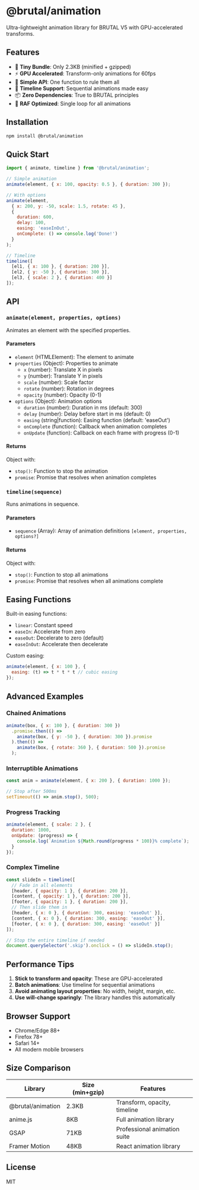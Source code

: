 # @brutal/animation

Ultra-lightweight animation library for BRUTAL V5 with GPU-accelerated transforms.

## Features

- 🎯 **Tiny Bundle**: Only 2.3KB (minified + gzipped)
- ⚡ **GPU Accelerated**: Transform-only animations for 60fps
- 🎨 **Simple API**: One function to rule them all
- 🔄 **Timeline Support**: Sequential animations made easy
- 📦 **Zero Dependencies**: True to BRUTAL principles
- 🚀 **RAF Optimized**: Single loop for all animations

## Installation

```bash
npm install @brutal/animation
```

## Quick Start

```javascript
import { animate, timeline } from '@brutal/animation';

// Simple animation
animate(element, { x: 100, opacity: 0.5 }, { duration: 300 });

// With options
animate(element, 
  { x: 200, y: -50, scale: 1.5, rotate: 45 }, 
  { 
    duration: 600,
    delay: 100,
    easing: 'easeInOut',
    onComplete: () => console.log('Done!')
  }
);

// Timeline
timeline([
  [el1, { x: 100 }, { duration: 200 }],
  [el2, { y: -50 }, { duration: 300 }],
  [el3, { scale: 2 }, { duration: 400 }]
]);
```

## API

### `animate(element, properties, options)`

Animates an element with the specified properties.

#### Parameters

- `element` (HTMLElement): The element to animate
- `properties` (Object): Properties to animate
  - `x` (number): Translate X in pixels
  - `y` (number): Translate Y in pixels
  - `scale` (number): Scale factor
  - `rotate` (number): Rotation in degrees
  - `opacity` (number): Opacity (0-1)
- `options` (Object): Animation options
  - `duration` (number): Duration in ms (default: 300)
  - `delay` (number): Delay before start in ms (default: 0)
  - `easing` (string|function): Easing function (default: 'easeOut')
  - `onComplete` (function): Callback when animation completes
  - `onUpdate` (function): Callback on each frame with progress (0-1)

#### Returns

Object with:
- `stop()`: Function to stop the animation
- `promise`: Promise that resolves when animation completes

### `timeline(sequence)`

Runs animations in sequence.

#### Parameters

- `sequence` (Array): Array of animation definitions `[element, properties, options?]`

#### Returns

Object with:
- `stop()`: Function to stop all animations
- `promise`: Promise that resolves when all animations complete

## Easing Functions

Built-in easing functions:
- `linear`: Constant speed
- `easeIn`: Accelerate from zero
- `easeOut`: Decelerate to zero (default)
- `easeInOut`: Accelerate then decelerate

Custom easing:
```javascript
animate(element, { x: 100 }, {
  easing: (t) => t * t * t // cubic easing
});
```

## Advanced Examples

### Chained Animations

```javascript
animate(box, { x: 100 }, { duration: 300 })
  .promise.then(() => 
    animate(box, { y: -50 }, { duration: 300 }).promise
  ).then(() =>
    animate(box, { rotate: 360 }, { duration: 500 }).promise
  );
```

### Interruptible Animations

```javascript
const anim = animate(element, { x: 200 }, { duration: 1000 });

// Stop after 500ms
setTimeout(() => anim.stop(), 500);
```

### Progress Tracking

```javascript
animate(element, { scale: 2 }, {
  duration: 1000,
  onUpdate: (progress) => {
    console.log(`Animation ${Math.round(progress * 100)}% complete`);
  }
});
```

### Complex Timeline

```javascript
const slideIn = timeline([
  // Fade in all elements
  [header, { opacity: 1 }, { duration: 200 }],
  [content, { opacity: 1 }, { duration: 200 }],
  [footer, { opacity: 1 }, { duration: 200 }],
  // Then slide them in
  [header, { x: 0 }, { duration: 300, easing: 'easeOut' }],
  [content, { x: 0 }, { duration: 300, easing: 'easeOut' }],
  [footer, { x: 0 }, { duration: 300, easing: 'easeOut' }]
]);

// Stop the entire timeline if needed
document.querySelector('.skip').onclick = () => slideIn.stop();
```

## Performance Tips

1. **Stick to transform and opacity**: These are GPU-accelerated
2. **Batch animations**: Use timeline for sequential animations
3. **Avoid animating layout properties**: No width, height, margin, etc.
4. **Use will-change sparingly**: The library handles this automatically

## Browser Support

- Chrome/Edge 88+
- Firefox 78+
- Safari 14+
- All modern mobile browsers

## Size Comparison

| Library | Size (min+gzip) | Features |
|---------|-----------------|----------|
| @brutal/animation | 2.3KB | Transform, opacity, timeline |
| anime.js | 8KB | Full animation library |
| GSAP | 71KB | Professional animation suite |
| Framer Motion | 48KB | React animation library |

## License

MIT